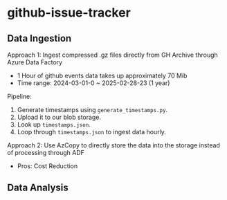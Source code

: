 # github-issue-tracker

## Data Ingestion

Approach 1: Ingest compressed .gz files directly from GH Archive through Azure Data Factory
- 1 Hour of github events data takes up approximately 70 Mib
- Time range: 2024-03-01-0 ~ 2025-02-28-23 (1 year)

Pipeline:
1. Generate timestamps using `generate_timestamps.py`.
2. Upload it to our blob storage.
3. Look up `timestamps.json`.
4. Loop through `timestamps.json` to ingest data hourly.

Approach 2: Use AzCopy to directly store the data into the storage instead of processing through ADF
- Pros: Cost Reduction

## Data Analysis
